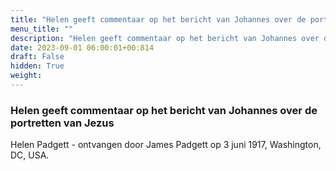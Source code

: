 ```yaml
---
title: "Helen geeft commentaar op het bericht van Johannes over de portretten van Jezus"
menu_title: ""
description: "Helen geeft commentaar op het bericht van Johannes over de portretten van Jezus"
date: 2023-09-01 06:00:01+00:814
draft: False
hidden: True
weight:
---
```

### Helen geeft commentaar op het bericht van Johannes over de portretten van Jezus

Helen Padgett - ontvangen door James Padgett op 3 juni 1917, Washington, DC, USA.
